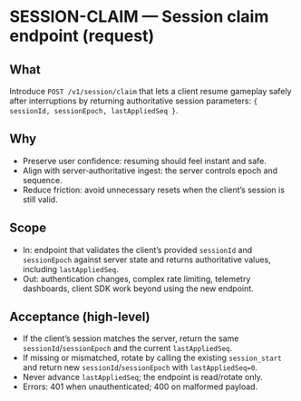 # SESSION-CLAIM — Session claim endpoint (request)

## What
Introduce `POST /v1/session/claim` that lets a client resume gameplay safely after interruptions by returning authoritative session parameters: `{ sessionId, sessionEpoch, lastAppliedSeq }`.

## Why
- Preserve user confidence: resuming should feel instant and safe.
- Align with server‑authoritative ingest: the server controls epoch and sequence.
- Reduce friction: avoid unnecessary resets when the client’s session is still valid.

## Scope
- In: endpoint that validates the client’s provided `sessionId` and `sessionEpoch` against server state and returns authoritative values, including `lastAppliedSeq`.
- Out: authentication changes, complex rate limiting, telemetry dashboards, client SDK work beyond using the new endpoint.

## Acceptance (high‑level)
- If the client’s session matches the server, return the same `sessionId`/`sessionEpoch` and the current `lastAppliedSeq`.
- If missing or mismatched, rotate by calling the existing `session_start` and return new `sessionId`/`sessionEpoch` with `lastAppliedSeq=0`.
- Never advance `lastAppliedSeq`; the endpoint is read/rotate only.
- Errors: 401 when unauthenticated; 400 on malformed payload.
